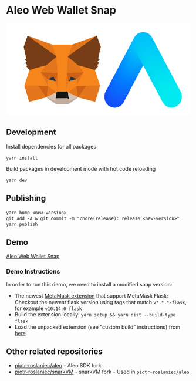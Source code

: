 # Aleo Web Wallet Snap

![Project logo](logo.png)

## Development

Install dependencies for all packages

```
yarn install
```

Build packages in development mode with hot code reloading

```
yarn dev
```

## Publishing

```
yarn bump <new-version>
git add -A & git commit -m "chore(release): release <new-version>"
yarn publish
```

## Demo

[Aleo Web Wallet Snap](https://aleo-snap.netlify.app/)

### Demo Instructions

In order to run this demo, we need to install a modified snap version:

- The newest [MetaMask extension](https://github.com/MetaMask/metamask-extension) that support MetaMask Flask: Checkout the newest flask version using tags that match `v*.*.*-flask`, for example `v10.14.0-flask`
- Build the extension locally: `yarn setup && yarn dist --build-type flask`
- Load the unpacked extension (see "custom build" instructions) from [here](https://github.com/MetaMask/metamask-extension/tree/eth-denver-2022#other-docs)

## Other related repositories

- [piotr-roslaniec/aleo](https://github.com/piotr-roslaniec/aleo) - Aleo SDK fork
- [piotr-roslaniec/snarkVM](https://github.com/piotr-roslaniec/snarkVM) - snarkVM fork - Used in `piotr-roslaniec/aleo`